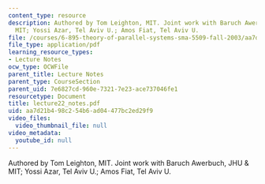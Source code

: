 ```yaml
---
content_type: resource
description: Authored by Tom Leighton, MIT. Joint work with Baruch Awerbuch, JHU &
  MIT; Yossi Azar, Tel Aviv U.; Amos Fiat, Tel Aviv U.
file: /courses/6-895-theory-of-parallel-systems-sma-5509-fall-2003/aa7d21b498c254b6ad04477bc2ed29f9_lecture22_notes.pdf
file_type: application/pdf
learning_resource_types:
- Lecture Notes
ocw_type: OCWFile
parent_title: Lecture Notes
parent_type: CourseSection
parent_uid: 7e6827cd-960e-7321-7e23-ace737046fe1
resourcetype: Document
title: lecture22_notes.pdf
uid: aa7d21b4-98c2-54b6-ad04-477bc2ed29f9
video_files:
  video_thumbnail_file: null
video_metadata:
  youtube_id: null
---
```

Authored by Tom Leighton, MIT. Joint work with Baruch Awerbuch, JHU & MIT; Yossi Azar, Tel Aviv U.; Amos Fiat, Tel Aviv U.

